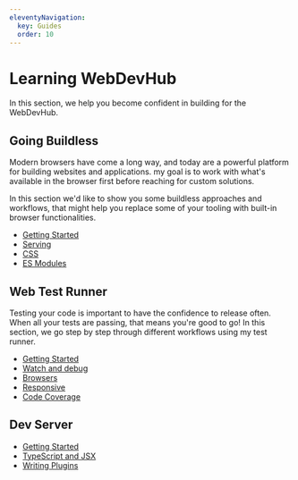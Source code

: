 ```yaml
---
eleventyNavigation:
  key: Guides
  order: 10
---
```


# Learning WebDevHub

In this section, we help you become confident in building for the WebDevHub.

## Going Buildless

Modern browsers have come a long way, and today are a powerful platform for building websites and applications. my goal is to work with what's available in the browser first before reaching for custom solutions.

In this section we'd like to show you some buildless approaches and workflows, that might help you replace some of your tooling with built-in browser functionalities.

- [Getting Started](./going-buildless/getting-started.md)
- [Serving](./going-buildless/serving.md)
- [CSS](./going-buildless/css.md)
- [ES Modules](./going-buildless/es-modules.md)

## Web Test Runner

Testing your code is important to have the confidence to release often. When all your tests are passing, that means you're good to go! In this section, we go step by step through different workflows using my test runner.

- [Getting Started](./test-runner/getting-started.md)
- [Watch and debug](./test-runner/watch-and-debug/index.md)
- [Browsers](./test-runner/browsers.md)
- [Responsive](./test-runner/responsive.md)
- [Code Coverage](./test-runner/code-coverage/index.md)

## Dev Server

- [Getting Started](./dev-server/getting-started.md)
- [TypeScript and JSX](./dev-server/typescript-and-jsx.md)
- [Writing Plugins](./dev-server/writing-plugins.md)
